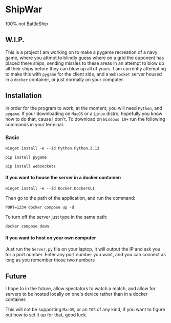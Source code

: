 # ShipWar
100% not BattleShip

## W.I.P.

This is a project I am working on to make a pygame recreation of a navy game, where you attmpt to blindly guess where on a grid the opponent has placed there ships, sending missles to these areas in an attempt to blow up all their ships before they can blow up all of yours. I am currently attempting to make this with `pygame` for the client side, and a `Websocket` server housed in a `docker` container, or just normally on your computer.

## Installation
In order for the program to work, at the moment, you will need `Python`, and `pygame`.
If your downloading on `MacOS` or a `Linux` distro, hopefully you know how to do that, cause I don't.
To download on `Windows 10+` run the following commands in your terminal.

### Basic
```
winget install -e --id Python.Python.3.13
```
```
pip install pygame
```
```
pip install websockets
```

#### If you want to house the server in a docker container:
```
winget install -e --id Docker.DockerCLI
```
Then go to the path of the application, and run the command:
```
PORT=1234 docker compose up -d
```
To turn off the server just type in the same path:
```
docker compose down
```

#### If you want to host on your own computer
Just run the `Server.py` file on your laptop, it will output the IP and ask you for a port number.
Enter any port number you want, and you can connect as long as you remember those two numbers

## Future
I hope to in the future, allow spectators to watch a match, and allow for servers to be hosted locally on one's device rather than in a docker container.

This will not be supporting `MacOS`, or an `IOS` of any kind, if you want to figure out how to set it up for that, good luck. 
